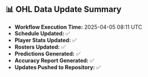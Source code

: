 ## 📊 OHL Data Update Summary
- **Workflow Execution Time:** 2025-04-05 08:11 UTC
- **Schedule Updated:** ✅
- **Player Stats Updated:** ✅
- **Rosters Updated:** ✅
- **Predictions Generated:** ✅
- **Accuracy Report Generated:** ✅
- **Updates Pushed to Repository:** ✅
